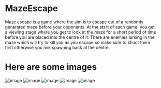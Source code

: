 # MazeEscape
Maze escape is a game where the aim is to escape out of a randomly generated maze before your opponents. At the start of each game, you get a viewing stage where you get to look at the maze for a short period of time before you are placed into the centre of it.
There are enemies lurking in the maze which will try to kill you as you escape so make sure to shoot them first otherwise you risk spawning back at the centre.

# Here are some images
![image](https://github.com/Cufe12345/MazeEscape/assets/73361589/9dc83d9b-2db1-4fb8-a65d-730d012377a3)
![image](https://github.com/Cufe12345/MazeEscape/assets/73361589/19951852-efff-4e32-ac76-d81911aea488)
![image](https://github.com/Cufe12345/MazeEscape/assets/73361589/c8e25419-1dbb-44e2-8402-d19aa52de0f7)
![image](https://github.com/Cufe12345/MazeEscape/assets/73361589/1c3e5388-b025-4519-8dbd-de191ac573e5)
![image](https://github.com/Cufe12345/MazeEscape/assets/73361589/b4978d5a-bcd5-40f5-a45e-b0eea16f678f)
